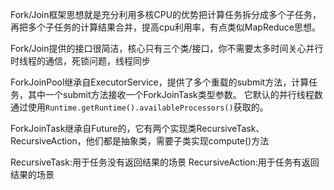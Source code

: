 Fork/Join框架思想就是充分利用多核CPU的优势把计算任务拆分成多个子任务，再把多个子任务的计算结果合并，提高cpu利用率，有点类似MapReduce思想。

Fork/Join提供的接口很简洁，核心只有三个类/接口，你不需要太多时间关心并行时线程的通信，死锁问题，线程同步

ForkJoinPool继承自ExecutorService，提供了多个重载的submit方法，计算任务，其中一个submit方法接收一个ForkJoinTask类型参数。
它默认的并行线程数通过使用`Runtime.getRuntime().availableProcessors()`获取的。

ForkJoinTask继承自Future的，它有两个实现类RecursiveTask、RecursiveAction，他们都是抽象类，需要子类实现compute()方法

RecursiveTask:用于任务没有返回结果的场景
RecursiveAction:用于任务有返回结果的场景




